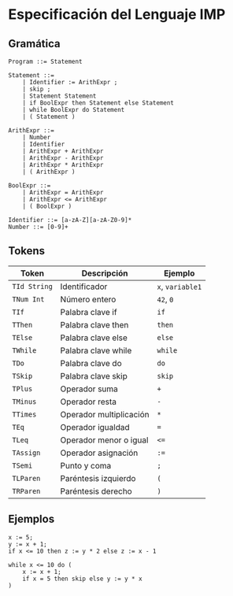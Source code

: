 # Especificación del Lenguaje IMP

## Gramática

```
Program ::= Statement

Statement ::= 
    | Identifier := ArithExpr ;
    | skip ;
    | Statement Statement
    | if BoolExpr then Statement else Statement
    | while BoolExpr do Statement
    | ( Statement )

ArithExpr ::=
    | Number
    | Identifier  
    | ArithExpr + ArithExpr
    | ArithExpr - ArithExpr
    | ArithExpr * ArithExpr
    | ( ArithExpr )

BoolExpr ::=
    | ArithExpr = ArithExpr
    | ArithExpr <= ArithExpr
    | ( BoolExpr )

Identifier ::= [a-zA-Z][a-zA-Z0-9]*
Number ::= [0-9]+
```

## Tokens

| Token | Descripción | Ejemplo |
|-------|-------------|---------|
| `TId String` | Identificador | `x`, `variable1` |
| `TNum Int` | Número entero | `42`, `0` |
| `TIf` | Palabra clave if | `if` |
| `TThen` | Palabra clave then | `then` |
| `TElse` | Palabra clave else | `else` |
| `TWhile` | Palabra clave while | `while` |
| `TDo` | Palabra clave do | `do` |
| `TSkip` | Palabra clave skip | `skip` |
| `TPlus` | Operador suma | `+` |
| `TMinus` | Operador resta | `-` |
| `TTimes` | Operador multiplicación | `*` |
| `TEq` | Operador igualdad | `=` |
| `TLeq` | Operador menor o igual | `<=` |
| `TAssign` | Operador asignación | `:=` |
| `TSemi` | Punto y coma | `;` |
| `TLParen` | Paréntesis izquierdo | `(` |
| `TRParen` | Paréntesis derecho | `)` |

## Ejemplos

```imp
x := 5;
y := x + 1;
if x <= 10 then z := y * 2 else z := x - 1
```

```imp
while x <= 10 do (
    x := x + 1;
    if x = 5 then skip else y := y * x
)
```

